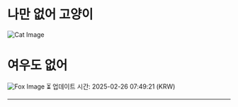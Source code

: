 
# 나만 없어 고양이

![Cat Image](https://cdn2.thecatapi.com/images/eDsBV6sYe.jpg)

# 여우도 없어
![Fox Image](https://randomfox.ca/images/113.jpg)
⏳ 업데이트 시간: 2025-02-26 07:49:21 (KRW)

---
